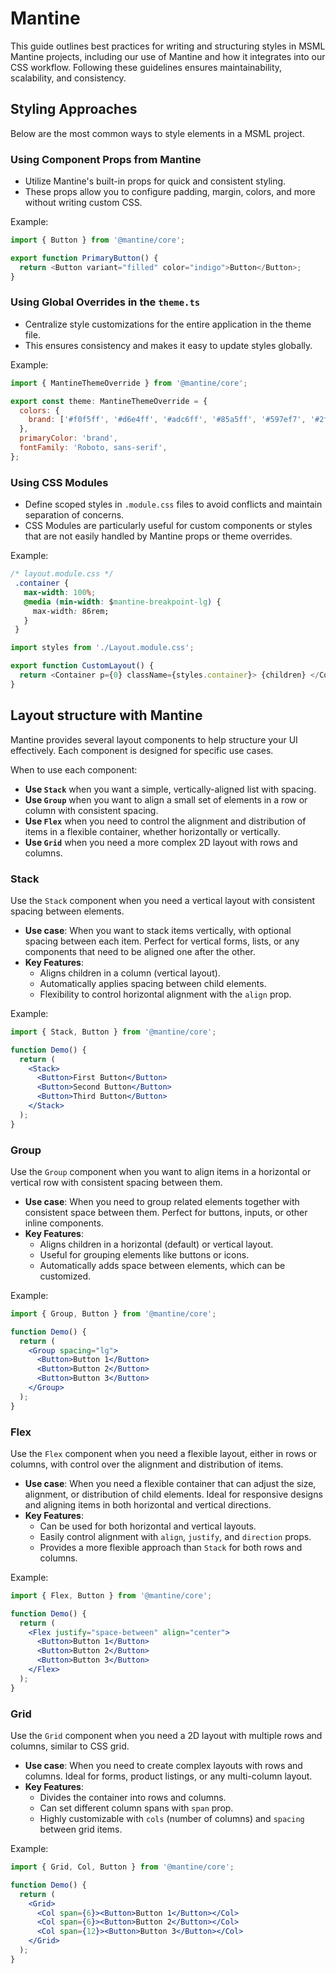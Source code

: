 # Mantine

This guide outlines best practices for writing and structuring styles in MSML Mantine projects, including our use of Mantine and how it integrates into our CSS workflow. Following these guidelines ensures maintainability, scalability, and consistency.

## Styling Approaches

Below are the most common ways to style elements in a MSML project.

### Using Component Props from Mantine
   - Utilize Mantine's built-in props for quick and consistent styling.
   - These props allow you to configure padding, margin, colors, and more without writing custom CSS.

   Example:

   ```javascript
   import { Button } from '@mantine/core';

   export function PrimaryButton() {
     return <Button variant="filled" color="indigo">Button</Button>;
   }
   ```

### Using Global Overrides in the `theme.ts`
   - Centralize style customizations for the entire application in the theme file.
   - This ensures consistency and makes it easy to update styles globally.

   Example:

   ```javascript
   import { MantineThemeOverride } from '@mantine/core';

   export const theme: MantineThemeOverride = {
     colors: {
       brand: ['#f0f5ff', '#d6e4ff', '#adc6ff', '#85a5ff', '#597ef7', '#2f54eb', '#1d39c4', '#10239e', '#061178', '#030852'],
     },
     primaryColor: 'brand',
     fontFamily: 'Roboto, sans-serif',
   };
   ```

### Using CSS Modules
   - Define scoped styles in `.module.css` files to avoid conflicts and maintain separation of concerns.
   - CSS Modules are particularly useful for custom components or styles that are not easily handled by Mantine props or theme overrides. 

   Example:

   ```css
   /* layout.module.css */
    .container {
      max-width: 100%;
      @media (min-width: $mantine-breakpoint-lg) {
        max-width: 86rem;
      }
    }
   ```

   ```javascript
   import styles from './Layout.module.css';

   export function CustomLayout() {
     return <Container p={0} className={styles.container}> {children} </Container>;
   }
   ```


## Layout structure with Mantine

Mantine provides several layout components to help structure your UI effectively. Each component is designed for specific use cases. 

When to use each component:
- **Use `Stack`** when you want a simple, vertically-aligned list with spacing.
- **Use `Group`** when you want to align a small set of elements in a row or column with consistent spacing.
- **Use `Flex`** when you need to control the alignment and distribution of items in a flexible container, whether horizontally or vertically.
- **Use `Grid`** when you need a more complex 2D layout with rows and columns.

### Stack
Use the `Stack` component when you need a vertical layout with consistent spacing between elements.

- **Use case**: When you want to stack items vertically, with optional spacing between each item. Perfect for vertical forms, lists, or any components that need to be aligned one after the other.
- **Key Features**:
  - Aligns children in a column (vertical layout).
  - Automatically applies spacing between child elements.
  - Flexibility to control horizontal alignment with the `align` prop.

Example:
  ```jsx
  import { Stack, Button } from '@mantine/core';

  function Demo() {
    return (
      <Stack>
        <Button>First Button</Button>
        <Button>Second Button</Button>
        <Button>Third Button</Button>
      </Stack>
    );
  }
  ```

### Group
Use the `Group` component when you want to align items in a horizontal or vertical row with consistent spacing between them.

- **Use case**: When you need to group related elements together with consistent space between them. Perfect for buttons, inputs, or other inline components.
- **Key Features**:
  - Aligns children in a horizontal (default) or vertical layout.
  - Useful for grouping elements like buttons or icons.
  - Automatically adds space between elements, which can be customized.
  
Example:
  ```jsx
  import { Group, Button } from '@mantine/core';

  function Demo() {
    return (
      <Group spacing="lg">
        <Button>Button 1</Button>
        <Button>Button 2</Button>
        <Button>Button 3</Button>
      </Group>
    );
  }
  ```

### Flex
Use the `Flex` component when you need a flexible layout, either in rows or columns, with control over the alignment and distribution of items.

- **Use case**: When you need a flexible container that can adjust the size, alignment, or distribution of child elements. Ideal for responsive designs and aligning items in both horizontal and vertical directions.
- **Key Features**:
  - Can be used for both horizontal and vertical layouts.
  - Easily control alignment with `align`, `justify`, and `direction` props.
  - Provides a more flexible approach than `Stack` for both rows and columns.

Example:
  ```jsx
  import { Flex, Button } from '@mantine/core';

  function Demo() {
    return (
      <Flex justify="space-between" align="center">
        <Button>Button 1</Button>
        <Button>Button 2</Button>
        <Button>Button 3</Button>
      </Flex>
    );
  }
  ```

### Grid
Use the `Grid` component when you need a 2D layout with multiple rows and columns, similar to CSS grid.

- **Use case**: When you need to create complex layouts with rows and columns. Ideal for forms, product listings, or any multi-column layout.
- **Key Features**:
  - Divides the container into rows and columns.
  - Can set different column spans with `span` prop.
  - Highly customizable with `cols` (number of columns) and `spacing` between grid items.

Example:
  ```jsx
  import { Grid, Col, Button } from '@mantine/core';

  function Demo() {
    return (
      <Grid>
        <Col span={6}><Button>Button 1</Button></Col>
        <Col span={6}><Button>Button 2</Button></Col>
        <Col span={12}><Button>Button 3</Button></Col>
      </Grid>
    );
  }
  ```
